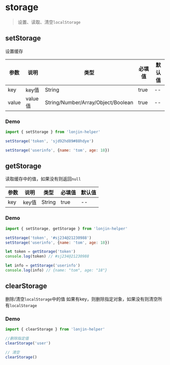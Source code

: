 # storage

> 设置、读取、清空`localStorage`

## setStorage

设置缓存

| 参数  | 说明    | 类型                               | 必填值 | 默认值 |
| ----- | ------- | ---------------------------------- | ------ | ------ |
| key   | key值   | String                             | true   | --     |
| value | value值 | String/Number/Array/Object/Boolean | true   | --     |

### Demo

```js
import { setStorage } from 'lonjin-helper'

setStorage('token', 'sjd92hd89#88hdye')

setStorage('userinfo', {name: 'tom', age: 18})
```


## getStorage 

读取缓存中的值，如果没有则返回`null`

| 参数 | 说明  | 类型   | 必填值 | 默认值 |
| ---- | ----- | ------ | ------ | ------ |
| key  | key值 | String | true   | --     |

### Demo

```js
import { setStorage, getStorage } from 'lonjin-helper'

setStorage('token', '#sj234@21230988')
setStorage('userinfo', {name: 'tom', age: 18})

let token = getStorage('token')
console.log(token) // #sj234@21230988

let info = getStorage('userinfo')
console.log(info) // {name: "tom", age: "18"}
```

## clearStorage

删除/清空`localStorage`中的值 如果有key，则删除指定对象，如果没有则清空所有`localStorage`

### Demo

```js
import { clearStorage } from 'lonjin-helper'

//删除指定值
clearStorage('user')

// 清空
clearStorage()
```